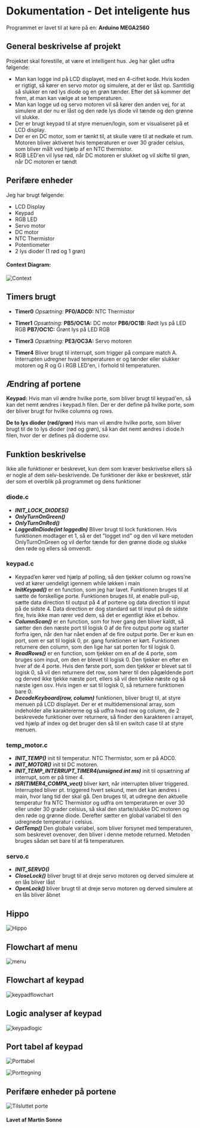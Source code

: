 
# Dokumentation - Det inteligente hus
Programmet er lavet til at køre på en: **Arduino MEGA2560**
## General beskrivelse af projekt
Projektet skal forestille, at være et intelligent hus.
Jeg har gået udfra følgende:
- Man kan logge ind på LCD displayet, med en 4-cifret kode. Hvis koden er rigtigt, så kører en servo motor og simulere, at der er låst op. Samtidig så slukker en rød lys diode og en grøn tænder. Efter det så kommer det frem, at man kan vælge at se temperaturen.
- Man kan logge ud og servo motoren vil så kører den anden vej, for at simulere at der nu er låst og den røde lys diode vil tænde og den grønne vil slukke.
- Der er brugt keypad til at styre menuen/login, som er visualiseret på et LCD display.
- Der er en DC motor, som er tænkt til, at skulle være til at nedkøle et rum. Motoren bliver aktiveret hvis temperaturen er over 30 grader celsius, som bliver målt ved hjælp af en NTC thermistor.
- RGB LED'en vil lyse rød, når DC motoren er slukket og vil skifte til grøn, når DC motoren er tændt
## Perifære enheder
Jeg har brugt følgende:
- LCD Display
- Keypad
- RGB LED
- Servo motor
- DC motor
- NTC Thermistor
- Potentiometer
- 2 lys dioder (1 rød og 1 grøn)

#### Context Diagram:
![Context](https://github.com/nitram1337/IntelligentHouse/blob/master/images/context.png?raw=true)
## Timers brugt
- **Timer0**
*Opsætning:*
**PF0/ADC0:** NTC Thermistor

- **Timer1**
*Opsætning:*
**PB5/OC1A:** DC motor
**PB6/OC1B:** Rødt lys på LED RGB
**PB7/OC1C:** Grønt lys på LED RGB

- **Timer3**
*Opsætning:*
**PE3/OC3A:** Servo motoren

- **Timer4**
Bliver brugt til interrupt, som trigger på compare match A. Interrupten udregner hvad temperaturen er og tænder eller slukker motoren og R og G i RGB LED'en, i forhold til temperaturen.

## **Ændring af portene**
**Keypad:**
Hvis man vil ændre hvilke porte, som bliver brugt til keypad'en, så kan det nemt ændres i keypad.h filen. Der er der define på hvilke porte, som der bliver brugt for hvilke columns og rows.

**De to lys dioder (rød/grøn)**
Hvis man vil ændre hvilke porte, som bliver brugt til de to lys dioder (rød og grøn), så kan det nemt ændres i diode.h filen, hvor der er defines på dioderne osv.

## Funktion beskrivelse
Ikke alle funktioner er beskrevet, kun dem som kræver beskrivelse ellers så er nogle af dem selv-beskrivende. De funktioner der ikke er beskrevet, står der som et overblik på programmet og dens funktioner
### **diode.c**
- ***INIT_LOCK_DIODES()***
- ***OnlyTurnOnGreen()***
- ***OnlyTurnOnRed()***
- ***LoggedInDiode(int loggedIn)*** Bliver brugt til lock funktionen. Hvis funktionen modtager et 1, så er det "logget ind" og den vil køre metoden OnlyTurnOnGreen og vil derfor tænde for den grønne diode og slukke den røde og ellers så omvendt.

### **keypad.c**
- Keypad’en kører ved hjælp af polling, så den tjekker column og rows’ne ved at kører uendeligt igennem while løkken i main
- ***InitKeypad()***  er en function, som jeg har lavet. Funktionen bruges til at sætte de forskellige porte. Funktionen bruges til, at enable pull-up, sætte data direction til output på 4 af portene og data direction til input på de sidste 4. Data direction er dog standard sat til input på de sidste fire, hvis ikke man rører ved dem, så det er egentligt ikke et behov.
- ***ColumnScan()***  er en function, som for hver gang den bliver kaldt, så sætter den den næste port til logisk 0 af de fire output porte og starter forfra igen, når den har nået enden af de fire output porte. Der er kun en port, som er sat til logisk 0, pr. gang funktionen er kørt. Funktionen returnere den column, som den lige har sat porten for til logisk 0.
- ***ReadRows()***  er en function, som tjekker om en af de 4 porte, som bruges som input, om den er blevet til logisk 0. Den tjekker en efter en hver af de 4 porte. Hvis den første port, som den tjekker er blevet sat til logisk 0, så vil den returnere det row, som hører til den pågældende port og derved ikke tjekke næste port, ellers så vil den tjekke næste og så næste igen osv. Hvis ingen er sat til logisk 0, så returnere funktionen bare 0.
- ***DecodeKeyboard(row, column)***  funktionen, bliver brugt til, at styre menuen på LCD displayet. Der er et multidemensional array, som indeholder alle karaktererne og så udfra hvad row og column, de 2 beskrevede funktioner over returnere, så finder den karakteren i arrayet, ved hjælp af index og det bruger den så til en switch case til at styre menuen.

### **temp_motor.c**

- ***INIT_TEMP()*** init til temperatur. NTC Thermistor, som er på ADC0.
- ***INIT_MOTOR()*** init til DC motoren.
- ***INIT_TEMP_INTERRUPT_TIMER4(unsigned int ms)*** init til opsætning af interrupt, som er på timer 4.
- ***ISR(TIMER4_COMPA_vect)*** bliver kørt, når interrupten bliver triggered. Interrupted bliver pt. triggered hvert sekund, men det kan ændres i main, hvor lang tid der skal gå. Den bruges til, at udregne den aktuelle temperatur fra NTC Thermistor og udfra om temperaturen er over 30 eller under 30 grader celsius, så skal den starte/slukke DC motoren og den røde og grønne diode. Derefter sætter en global variabel til den udregnede temperatur i celsius.
- ***GetTemp()*** Den globale variabel, som bliver forsynet med temperaturen, som beskrevet ovenover, den bliver i denne metode returned. Metoden bruges sådan set bare til at få temperaturen.

### **servo.c**
- ***INIT_SERVO()***
- ***CloseLock()*** bliver brugt til at dreje servo motoren og derved simulere at en lås bliver låst
- ***OpenLock()*** bliver brugt til at dreje servo motoren og derved simulere at en lås bliver åbnet

## Hippo
![Hippo](https://github.com/nitram1337/IntelligentHouse/blob/master/images/hippo.png?raw=true)

## Flowchart af menu
![menu](https://github.com/nitram1337/IntelligentHouse/blob/master/images/menu.png?raw=true)

## Flowchart af keypad
![keypadflowchart](https://github.com/nitram1337/IntelligentHouse/blob/master/images/FlowChart.png?raw=true)

## Logic analyser af keypad
![keypadlogic](https://github.com/nitram1337/IntelligentHouse/blob/master/images/OutputLogicTest.png?raw=true)

## Port tabel af keypad
![Porttabel](https://github.com/nitram1337/IntelligentHouse/blob/master/images/porttabel.png?raw=true)

![Porttegning](https://github.com/nitram1337/IntelligentHouse/blob/master/images/PortTegning.png?raw=true)

## Perifære enheder på portene
![Tilsluttet porte](https://github.com/nitram1337/IntelligentHouse/blob/master/images/tilsluttetporte.png?raw=true)

#### Lavet af Martin Sonne
